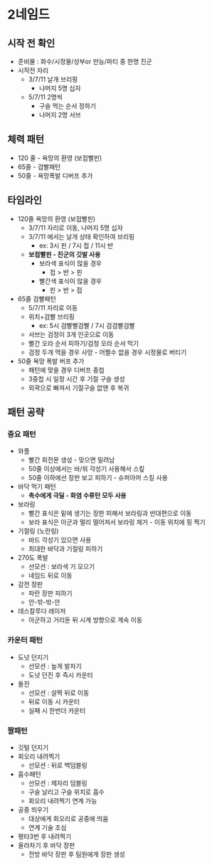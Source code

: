 # 2네임드
## 시작 전 확인
- 준비물 : 화수/시정물/성부or 만능/파티 중 한명 진군
- 시작전 자리 
	- 3/7/11 날개 브리핑
		- 나머지 5명 십자
	- 5/7/11 2명씩
		- 구슬 먹는 순서 정하기
		- 나머지 2명 서브

## 체력 패턴
- 120 줄 - 욕망의 환영 (보접빨핀)
- 65줄 - 검빨패턴
- 50줄 - 욕망폭발 디버프 추가

## 타임라인
- 120줄 욕망의 환영 (보접빨핀)
	- 3/7/11 자리로 이동, 나머지 5명 십자
	- 3/7/11 에서는 날개 상태 확인하여 브리핑
		- ex: 3시 핀 / 7시 접 / 11시 반
	- **보접빨핀 - 진군의 깃발 사용**
		- 보라색 표식이 많을 경우 
			- 접 > 반 > 핀
		- 빨간색 표식이 많을 경우 
			- 핀 > 반 > 접
- 65줄 검빨패턴
	- 5/7/11 자리로 이동
	- 위치+검빨 브리핑
		- ex: 5시 검빨빨검빨 /  7시 검검빨검빨
	- 서브는 검정이 3개 인곳으로 이동
	- 빨간 오라 순서 피하기/검정 오라 순서 먹기
	- 검정 두개 먹을 경우 사망 - 어쩔수 없을 경우 시정물로 버티기
- 50줄 욕망 폭발 버프 추가
	- 패턴에 맞을 경우 디버프 중첩
	- 3중첩 시 일정 시간 후 기절 구슬 생성
	- 외곽으로 빠져서 기절구슬 없앤 후 복귀

## 패턴 공략
### 중요 패턴
- 와플
	- 빨간 회전문 생성 - 맞으면 밀려남
	- 50줄 이상에서는 바/워 각성기 사용해서 스킾
	- 50줄 이하에선 장판 보고 피하기 - 슈퍼아머 스킬 사용
- 바닥 먹기 패턴
	- **촉수에게 극딜 - 화염 수류탄 모두 사용**
- 보라링
	- 빨간 표식은 밑에 생기는 장판 피해서 보라링과 반대편으로 이동
	- 보라 표식은 아군과 멀리 떨어져서 보라링 제거 - 이동 위치에 핑 찍기
- 기절링 (노란링)
	- 바드 각성기 있으면 사용
	- 최대한 바닥과 기절링 피하기
- 270도 폭발
	- 선모션 : 보라색 기 모으기
	- 네임드 뒤로 이동
- 감전 장판
	- 파란 장판 피하기
	- 안-밖-밖-안
- 데스칼루다 레이저
	- 아군하고 거리둔 뒤 시계 방향으로 계속 이동
	
### 카운터 패턴
- 도넛 던지기
	- 선모션 : 높게 발차기
	- 도넛 던진 후 즉시 카운터
- 돌진
	- 선모션 : 살짝 뒤로 이동
	- 뒤로 이동 시 카운터
	- 실패 시 한번더 카운터

### 짤패턴
- 깃털 던지기
- 회오리 내려찍기
	- 선모션 : 뒤로 백덤블링
- 흡수패턴
	- 선모션 : 제자리 덤블링
	- 구슬 날리고 구슬 위치로 흡수
	- 회오리 내려찍기 연계 가능
- 공중 띄우기
	- 대상에게 회오리로 공중에 띄움
	- 연계 기술 조심
- 평타3번 후 내려찍기
- 올라차기 후 바닥 장판
	- 전방 바닥 장판 후 팀원에게 장판 생성
